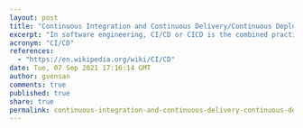 ```yaml
---
layout: post
title: "Continuous Integration and Continuous Delivery/Continuous Deployment"
excerpt: "In software engineering, CI/CD or CICD is the combined practices of continuous integration and either continuous delivery or continuous deployment. CI/CD bridges the gaps between development and operation activities and teams by enforcing automation in building, testing and deployment of applications"
acronym: "CI/CD"
references:
  - "https://en.wikipedia.org/wiki/CI/CD"
date: Tue, 07 Sep 2021 17:16:14 GMT
author: gvensan
comments: true
published: true
share: true
permalink: continuous-integration-and-continuous-delivery-continuous-deployment
---
```

